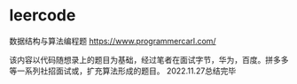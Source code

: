 # leercode
数据结构与算法编程题
https://www.programmercarl.com/

该内容以代码随想录上的题目为基础，经过笔者在面试字节，华为，百度。拼多多等一系列社招面试或，扩充算法形成的题目。
2022.11.27总结完毕